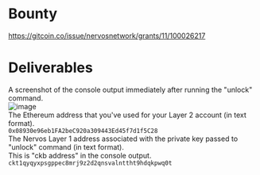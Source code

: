 # Bounty
https://gitcoin.co/issue/nervosnetwork/grants/11/100026217
# Deliverables
A screenshot of the console output immediately after running the "unlock" command.  
![image](https://user-images.githubusercontent.com/9086733/128876848-9032d443-54fe-4ca5-be39-223b4d132216.png)  
The Ethereum address that you've used for your Layer 2 account (in text format).  
```0x08930e96eb1FA2beC920a309443Ed45f7d1f5C28```  
The Nervos Layer 1 address associated with the private key passed to "unlock" command (in text format).  
This is "ckb address" in the console output.  
```ckt1qyqyxpsgppec8mrj9z2d2qnsvalnttht9hdqkpwq0t```  
  

